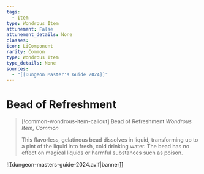 ```yaml
---
tags:
  - Item
type: Wondrous Item
attunement: False
attunement_details: None
classes:
icon: LiComponent
rarity: Common
type: Wondrous Item
type_details: None
sources: 
  - "[[Dungeon Master's Guide 2024]]"
---
```

# Bead of Refreshment
>[!common-wondrous-item-callout] Bead of Refreshment
>_Wondrous Item, Common_
>
>This flavorless, gelatinous bead dissolves in liquid, transforming up to a pint of the liquid into fresh, cold drinking water. The bead has no effect on magical liquids or harmful substances such as poison.
>


![[dungeon-masters-guide-2024.avif|banner]]